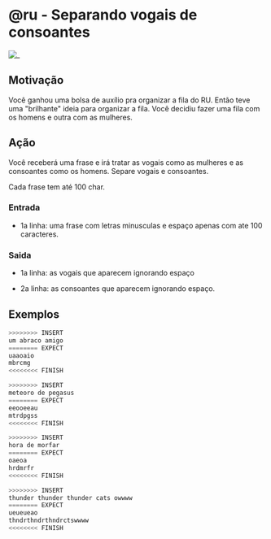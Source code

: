 # @ru - Separando vogais de consoantes

![_](cover.jpg)

## Motivação

Você ganhou uma bolsa de auxílio pra organizar a fila do RU. Então teve uma "brilhante" ideia para organizar a fila. Você decidiu fazer uma fila com os homens e outra com as mulheres.

## Ação

Você receberá uma frase e irá tratar as vogais como as mulheres e as consoantes como os homens. Separe vogais e consoantes.

Cada frase tem até 100 char.

### Entrada

* 1a linha: uma frase com letras minusculas e espaço apenas com ate 100 caracteres.  

### Saida

* 1a linha: as vogais que aparecem ignorando espaço

* 2a linha: as consoantes que aparecem ignorando espaço.

## Exemplos  

``` py
>>>>>>>> INSERT
um abraco amigo
======== EXPECT
uaaoaio
mbrcmg
<<<<<<<< FINISH
```

```py
>>>>>>>> INSERT
meteoro de pegasus
======== EXPECT
eeooeeau
mtrdpgss
<<<<<<<< FINISH
```

```py
>>>>>>>> INSERT
hora de morfar
======== EXPECT
oaeoa
hrdmrfr
<<<<<<<< FINISH
```

```py
>>>>>>>> INSERT
thunder thunder thunder cats owwww
======== EXPECT
ueueueao
thndrthndrthndrctswwww
<<<<<<<< FINISH
```
